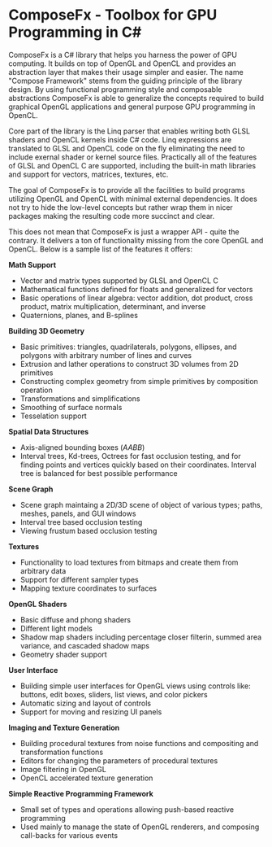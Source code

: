 ﻿# ComposeFx - Toolbox for GPU Programming in C#

ComposeFx is a C# library that helps you harness the power of GPU computing. 
It builds on top of OpenGL and OpenCL and provides an abstraction layer that makes their
usage simpler and easier. The name "Compose Framework" stems from the guiding principle of
the library design. By using functional programming style and composable abstractions 
ComposeFx is able to generalize the concepts required to build graphical OpenGL applications
and general purpose GPU programming in OpenCL.

Core part of the library is the Linq parser that enables writing both GLSL shaders and OpenCL
kernels inside C# code. Linq expressions are translated to GLSL and OpenCL code on the fly
eliminating the need to include exernal shader or kernel source files. Practically all of the
features of GLSL and OpenCL C are supported, including the built-in math libraries and support
for vectors, matrices, textures, etc.

The goal of ComposeFx is to provide all the facilities to build programs utilizing OpenGL and
OpenCL with minimal external dependencies. It does not try to hide the low-level concepts but
rather wrap them in nicer packages making the resulting code more succinct and clear.

This does not mean that ComposeFx is just a wrapper API - quite the contrary. It delivers a
ton of functionality missing from the core OpenGL and OpenCL. Below is a sample list of the 
features it offers:

**Math Support**

* Vector and matrix types supported by GLSL and OpenCL C
* Mathematical functions defined for floats and generalized for vectors
* Basic operations of linear algebra: vector addition, dot product, cross product,
  matrix multiplication, determinant, and inverse
* Quaternions, planes, and B-splines

**Building 3D Geometry**

* Basic primitives: triangles, quadrilaterals, polygons, ellipses, and polygons with 
  arbitrary number of lines and curves
* Extrusion and lather operations to construct 3D volumes from 2D primitives
* Constructing complex geometry from simple primitives by composition operation
* Transformations and simplifications
* Smoothing of surface normals
* Tesselation support

**Spatial Data Structures**

* Axis-aligned bounding boxes (_AABB_)
* Interval trees, Kd-trees, Octrees for fast occlusion testing, and for finding 
  points and vertices quickly based on their coordinates. Interval tree is balanced
  for best possible performance

**Scene Graph**

* Scene graph maintaing a 2D/3D scene of object of various types; paths, meshes, 
  panels, and GUI windows
* Interval tree based occlusion testing
* Viewing frustum based occlusion testing

**Textures**

* Functionality to load textures from bitmaps and create them from arbitrary data
* Support for different sampler types
* Mapping texture coordinates to surfaces

**OpenGL Shaders**

* Basic diffuse and phong shaders
* Different light models
* Shadow map shaders including percentage closer filterin, summed area variance, and
  cascaded shadow maps
* Geometry shader support

**User Interface**

* Building simple user interfaces for OpenGL views using controls like: buttons, edit
  boxes, sliders, list views, and color pickers
* Automatic sizing and layout of controls
* Support for moving and resizing UI panels

**Imaging and Texture Generation**

* Building procedural textures from noise functions and compositing and transformation
  functions
* Editors for changing the parameters of procedural textures
* Image filtering in OpenGL
* OpenCL accelerated texture generation

**Simple Reactive Programming Framework**

* Small set of types and operations allowing push-based reactive programming
* Used mainly to manage the state of OpenGL renderers, and composing call-backs
  for various events



